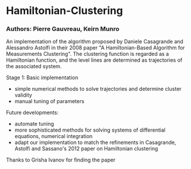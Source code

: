 # Hamiltonian-Clustering

### Authors: Pierre Gauvreau, Keirn Munro

An implementation of the algorithm proposed by Daniele Casagrande and Alessandro 
Astolfi in their 2008 paper "A Hamiltonian-Based Algorithm for Measurements 
Clustering". The clustering function is regarded as a Hamiltonian function, 
and the level lines are determined as trajectories of the associated system.

Stage 1: Basic implementation
- simple numerical methods to solve trajectories and determine cluster
validity
- manual tuning of parameters

Future developments:
- automate tuning
- more sophisticated methods for solving systems of differential
equations, numerical integration
- adapt our implementation to match the refinements in Casagrande, Astolfi and 
Sassano's 2012 paper on Hamiltonian clustering

Thanks to Grisha Ivanov for finding the paper
